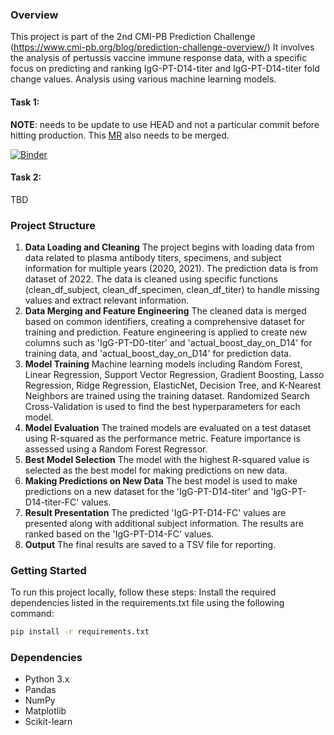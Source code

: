 

### Overview
This project is part of the 2nd CMI-PB Prediction Challenge (https://www.cmi-pb.org/blog/prediction-challenge-overview/)
It involves the analysis of pertussis vaccine immune response data, with a specific focus on predicting and ranking IgG-PT-D14-titer and IgG-PT-D14-titer fold change values. Analysis using various machine learning models.

#### Task 1: 

**NOTE**: needs to be update to use HEAD and not a particular commit before hitting production. This [MR](https://github.com/jhsiao12/cmi-pb/pull/1) also needs to be merged. 

[![Binder](https://mybinder.org/badge_logo.svg)](https://mybinder.org/v2/gh/jhsiao12/cmi-pb/d0ae94098d237ad8250e90f8d873d6b933267dbb?labpath=Task1_peng_comment.ipynb)


#### Task 2: 

TBD


### Project Structure
1. **Data Loading and Cleaning**
The project begins with loading data from data related to plasma antibody titers, specimens, and subject information for multiple years (2020, 2021).
The prediction data is from dataset of 2022.
The data is cleaned using specific functions (clean_df_subject, clean_df_specimen, clean_df_titer) to handle missing values and extract relevant information.
2. **Data Merging and Feature Engineering**
The cleaned data is merged based on common identifiers, creating a comprehensive dataset for training and prediction.
Feature engineering is applied to create new columns such as 'IgG-PT-D0-titer' and 'actual_boost_day_on_D14' for training data, and 'actual_boost_day_on_D14' for prediction data.
3. **Model Training**
Machine learning models including Random Forest, Linear Regression, Support Vector Regression, Gradient Boosting, Lasso Regression, Ridge Regression, ElasticNet, Decision Tree, and K-Nearest Neighbors are trained using the training dataset.
Randomized Search Cross-Validation is used to find the best hyperparameters for each model.
4. **Model Evaluation**
The trained models are evaluated on a test dataset using R-squared as the performance metric.
Feature importance is assessed using a Random Forest Regressor.
5. **Best Model Selection**
The model with the highest R-squared value is selected as the best model for making predictions on new data.
6. **Making Predictions on New Data**
The best model is used to make predictions on a new dataset for the 'IgG-PT-D14-titer' and 'IgG-PT-D14-titer-FC' values.
7. **Result Presentation**
The predicted 'IgG-PT-D14-FC' values are presented along with additional subject information.
The results are ranked based on the 'IgG-PT-D14-FC' values.
8. **Output**
The final results are saved to a TSV file for reporting.


### Getting Started
To run this project locally, follow these steps:
Install the required dependencies listed in the requirements.txt file using the following command:

```bash
pip install -r requirements.txt
```


### Dependencies
* Python 3.x
* Pandas
* NumPy
* Matplotlib
* Scikit-learn
